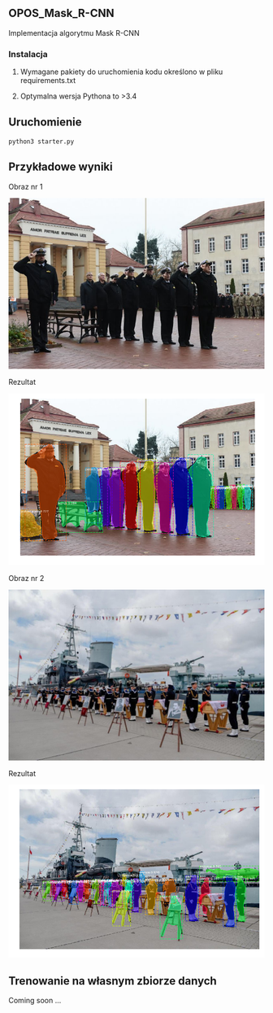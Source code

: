 ## OPOS_Mask_R-CNN
Implementacja algorytmu Mask R-CNN

### Instalacja
1. Wymagane pakiety do uruchomienia kodu określono w pliku requirements.txt

2. Optymalna wersja Pythona to >3.4

## Uruchomienie
```bash
python3 starter.py
```

## Przykładowe wyniki

Obraz nr 1  

![Obraz nr 1](/images/Rozprowadzenie.JPG)

Rezultat  

![Rezultat nr 1](/results/9.png)

Obraz nr 2  

![Obraz nr 1](/images/pogrzebmarynarski.jpg)

Rezultat  

![Rezultat nr 1](/results/8.png)

## Trenowanie na własnym zbiorze danych
Coming soon ...
